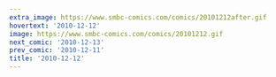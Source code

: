 ```yaml
---
extra_image: https://www.smbc-comics.com/comics/20101212after.gif
hovertext: '2010-12-12'
image: https://www.smbc-comics.com/comics/20101212.gif
next_comic: '2010-12-13'
prev_comic: '2010-12-11'
title: '2010-12-12'
---
```


